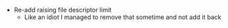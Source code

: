 - Re-add raising file descriptor limit
    - Like an idiot I managed to remove that sometime and not add it back
